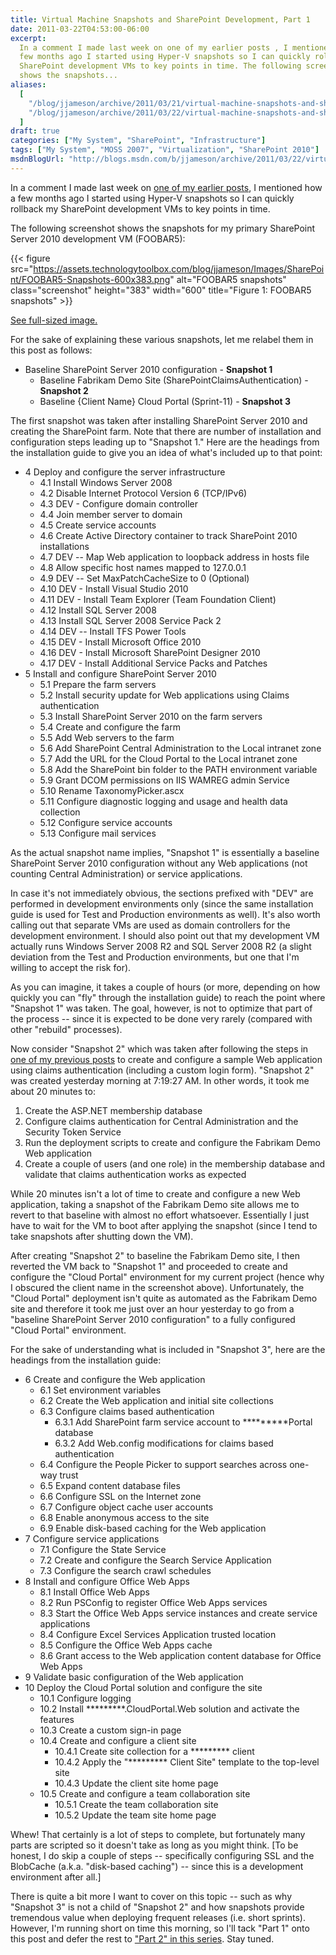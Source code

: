```yaml
---
title: Virtual Machine Snapshots and SharePoint Development, Part 1
date: 2011-03-22T04:53:00-06:00
excerpt:
  In a comment I made last week on one of my earlier posts , I mentioned how a
  few months ago I started using Hyper-V snapshots so I can quickly rollback my
  SharePoint development VMs to key points in time. The following screenshot
  shows the snapshots...
aliases:
  [
    "/blog/jjameson/archive/2011/03/21/virtual-machine-snapshots-and-sharepoint-development-part-1.aspx",
    "/blog/jjameson/archive/2011/03/22/virtual-machine-snapshots-and-sharepoint-development-part-1.aspx",
  ]
draft: true
categories: ["My System", "SharePoint", "Infrastructure"]
tags: ["My System", "MOSS 2007", "Virtualization", "SharePoint 2010"]
msdnBlogUrl: "http://blogs.msdn.com/b/jjameson/archive/2011/03/22/virtual-machine-snapshots-and-sharepoint-development-part-1.aspx"
---
```


In a comment I made last week on
[one of my earlier posts](/blog/jjameson/2011/03/11/disk-benchmarks-ssd-vs-quot-raptor-quot-vs-raid),
I mentioned how a few months ago I started using Hyper-V snapshots so I can
quickly rollback my SharePoint development VMs to key points in time.

The following screenshot shows the snapshots for my primary SharePoint Server
2010 development VM (FOOBAR5):

{{< figure
src="https://assets.technologytoolbox.com/blog/jjameson/Images/SharePoint/FOOBAR5-Snapshots-600x383.png"
alt="FOOBAR5 snapshots" class="screenshot" height="383" width="600"
title="Figure 1: FOOBAR5 snapshots" >}}

[See full-sized image.](https://assets.technologytoolbox.com/blog/jjameson/Images/SharePoint/FOOBAR5-Snapshots-1056x674.png)

For the sake of explaining these various snapshots, let me relabel them in this
post as follows:

- Baseline SharePoint Server 2010 configuration - **Snapshot 1**
  - Baseline Fabrikam Demo Site (SharePointClaimsAuthentication) - **Snapshot
    2**
  - Baseline {Client Name} Cloud Portal (Sprint-11) - **Snapshot 3**

The first snapshot was taken after installing SharePoint Server 2010 and
creating the SharePoint farm. Note that there are number of installation and
configuration steps leading up to "Snapshot 1." Here are the headings from the
installation guide to give you an idea of what's included up to that point:

- 4 Deploy and configure the server infrastructure
  - 4.1 Install Windows Server 2008
  - 4.2 Disable Internet Protocol Version 6 (TCP/IPv6)
  - 4.3 DEV - Configure domain controller
  - 4.4 Join member server to domain
  - 4.5 Create service accounts
  - 4.6 Create Active Directory container to track SharePoint 2010 installations
  - 4.7 DEV -- Map Web application to loopback address in hosts file
  - 4.8 Allow specific host names mapped to 127.0.0.1
  - 4.9 DEV -- Set MaxPatchCacheSize to 0 (Optional)
  - 4.10 DEV - Install Visual Studio 2010
  - 4.11 DEV - Install Team Explorer (Team Foundation Client)
  - 4.12 Install SQL Server 2008
  - 4.13 Install SQL Server 2008 Service Pack 2
  - 4.14 DEV -- Install TFS Power Tools
  - 4.15 DEV - Install Microsoft Office 2010
  - 4.16 DEV - Install Microsoft SharePoint Designer 2010
  - 4.17 DEV - Install Additional Service Packs and Patches
- 5 Install and configure SharePoint Server 2010
  - 5.1 Prepare the farm servers
  - 5.2 Install security update for Web applications using Claims authentication
  - 5.3 Install SharePoint Server 2010 on the farm servers
  - 5.4 Create and configure the farm
  - 5.5 Add Web servers to the farm
  - 5.6 Add SharePoint Central Administration to the Local intranet zone
  - 5.7 Add the URL for the Cloud Portal to the Local intranet zone
  - 5.8 Add the SharePoint bin folder to the PATH environment variable
  - 5.9 Grant DCOM permissions on IIS WAMREG admin Service
  - 5.10 Rename TaxonomyPicker.ascx
  - 5.11 Configure diagnostic logging and usage and health data collection
  - 5.12 Configure service accounts
  - 5.13 Configure mail services

As the actual snapshot name implies, "Snapshot 1" is essentially a baseline
SharePoint Server 2010 configuration without any Web applications (not counting
Central Administration) or service applications.

In case it's not immediately obvious, the sections prefixed with "DEV" are
performed in development environments only (since the same installation guide is
used for Test and Production environments as well). It's also worth calling out
that separate VMs are used as domain controllers for the development
environment. I should also point out that my development VM actually runs
Windows Server 2008 R2 and SQL Server 2008 R2 (a slight deviation from the Test
and Production environments, but one that I'm willing to accept the risk for).

As you can imagine, it takes a couple of hours (or more, depending on how
quickly you can "fly" through the installation guide) to reach the point where
"Snapshot 1" was taken. The goal, however, is not to optimize that part of the
process -- since it is expected to be done very rarely (compared with other
"rebuild" processes).

Now consider "Snapshot 2" which was taken after following the steps in
[one of my previous posts](/blog/jjameson/2011/02/25/claims-login-web-part-for-sharepoint-server-2010)
to create and configure a sample Web application using claims authentication
(including a custom login form). "Snapshot 2" was created yesterday morning at
7:19:27 AM. In other words, it took me about 20 minutes to:

1. Create the ASP.NET membership database
1. Configure claims authentication for Central Administration and the Security
   Token Service
1. Run the deployment scripts to create and configure the Fabrikam Demo Web
   application
1. Create a couple of users (and one role) in the membership database and
   validate that claims authentication works as expected

While 20 minutes isn't a lot of time to create and configure a new Web
application, taking a snapshot of the Fabrikam Demo site allows me to revert to
that baseline with almost no effort whatsoever. Essentially I just have to wait
for the VM to boot after applying the snapshot (since I tend to take snapshots
after shutting down the VM).

After creating "Snapshot 2" to baseline the Fabrikam Demo site, I then reverted
the VM back to "Snapshot 1" and proceeded to create and configure the "Cloud
Portal" environment for my current project (hence why I obscured the client name
in the screenshot above). Unfortunately, the "Cloud Portal" deployment isn't
quite as automated as the Fabrikam Demo site and therefore it took me just over
an hour yesterday to go from a "baseline SharePoint Server 2010 configuration"
to a fully configured "Cloud Portal" environment.

For the sake of understanding what is included in "Snapshot 3", here are the
headings from the installation guide:

- 6 Create and configure the Web application
  - 6.1 Set environment variables
  - 6.2 Create the Web application and initial site collections
  - 6.3 Configure claims based authentication
    - 6.3.1 Add SharePoint farm service account to \*\*\*\*\*\*\*\*\*Portal
      database
    - 6.3.2 Add Web.config modifications for claims based authentication
  - 6.4 Configure the People Picker to support searches across one-way trust
  - 6.5 Expand content database files
  - 6.6 Configure SSL on the Internet zone
  - 6.7 Configure object cache user accounts
  - 6.8 Enable anonymous access to the site
  - 6.9 Enable disk-based caching for the Web application
- 7 Configure service applications
  - 7.1 Configure the State Service
  - 7.2 Create and configure the Search Service Application
  - 7.3 Configure the search crawl schedules
- 8 Install and configure Office Web Apps
  - 8.1 Install Office Web Apps
  - 8.2 Run PSConfig to register Office Web Apps services
  - 8.3 Start the Office Web Apps service instances and create service
    applications
  - 8.4 Configure Excel Services Application trusted location
  - 8.5 Configure the Office Web Apps cache
  - 8.6 Grant access to the Web application content database for Office Web Apps
- 9 Validate basic configuration of the Web application
- 10 Deploy the Cloud Portal solution and configure the site
  - 10.1 Configure logging
  - 10.2 Install \*\*\*\*\*\*\*\*\*.CloudPortal.Web solution and activate the
    features
  - 10.3 Create a custom sign-in page
  - 10.4 Create and configure a client site
    - 10.4.1 Create site collection for a \*\*\*\*\*\*\*\*\* client
    - 10.4.2 Apply the "\*\*\*\*\*\*\*\*\* Client Site" template to the
      top-level site
    - 10.4.3 Update the client site home page
  - 10.5 Create and configure a team collaboration site
    - 10.5.1 Create the team collaboration site
    - 10.5.2 Update the team site home page

Whew! That certainly is a lot of steps to complete, but fortunately many parts
are scripted so it doesn't take as long as you might think. [To be honest, I do
skip a couple of steps -- specifically configuring SSL and the BlobCache (a.k.a.
"disk-based caching") -- since this is a development environment after all.]

There is quite a bit more I want to cover on this topic -- such as why "Snapshot
3" is not a child of "Snapshot 2" and how snapshots provide tremendous value
when deploying frequent releases (i.e. short sprints). However, I'm running
short on time this morning, so I'll tack "Part 1" onto this post and defer the
rest to
["Part 2" in this series](/blog/jjameson/2011/03/23/virtual-machine-snapshots-and-sharepoint-development-part-2).
Stay tuned.
